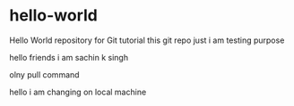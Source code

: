 # hello-world
Hello World repository for Git tutorial
this git repo just i am testing purpose

hello friends i am sachin k singh

olny pull command

hello i am changing on local machine
